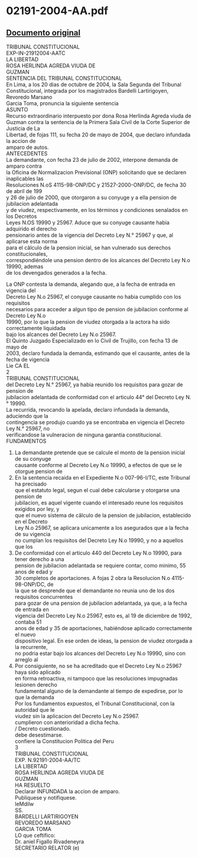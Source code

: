 
02191-2004-AA.pdf
=================
  
[Documento original](https://tc.gob.pe/jurisprudencia/2005/02191-2004-AA.pdf)  
---  
TRIBUNAL CONSTITUCIONAL  
EXP-IN-21912004-AATC  
LA LIBERTAD  
ROSA HERLINDA AGREDA VIUDA DE  
GUZMAN  
SENTENCIA DEL TRIBUNAL CONSTITUCIONAL  
En Lima, a los 20 dias de octubre de 2004, la Sala Segunda del Tribunal  
Constitucional, integrada por los magistrados Bardelli Lartirigoyen, Revoredo Marsano  
Garcia Toma, pronuncia la siguiente sentencia  
ASUNTO  
Recurso extraordinario interpuesto por dona Rosa Herlinda Agreda viuda de  
Guzman contra la sentencia de la Primera Sala Civil de la Corte Superior de Justicia de La  
Libertad, de fojas 111, su fecha 20 de mayo de 2004, que declaro infundada la accion de  
amparo de autos.  
ANTECEDENTES  
La demandante, con fecha 23 de julio de 2002, interpone demanda de amparo contra  
la Oficina de Normalizacion Previsional (ONP) solicitando que se declaren inaplicables las  
Resoluciones N.oS 4115-98-ONP/DC y 21527-2000-ONP/DC, de fecha 30 de abril de 199  
y 26 de julio de 2000, que otorgaron a su conyuge y a ella pension de jubilacion adelantada  
y de viudez, respectivamente, en los términos y condiciones senalados en los Decretos  
Leyes N.OS 19990 y 25967. Aduce que su conyuge causante habia adquirido el derecho  
pensionario antes de la vigencia del Decreto Ley N.° 25967 y que, al aplicarse esta norma  
para el câlculo de la pension inicial, se han vulnerado sus derechos constitucionales,  
correspondiéndole una pension dentro de los alcances del Decreto Ley N.o 19990, ademas  
de los devengados generados a la fecha.  
  
La ONP contesta la demanda, alegando que, a la fecha de entrada en vigencia del  
Decreto Ley N.o 25967, el conyuge causante no habia cumplido con los requisitos  
necesarios para acceder a algun tipo de pension de jubilacion conforme al Decreto Ley N.o  
19990, por lo que la pension de viudez otorgada a la actora ha sido correctamente liquidada  
bajo los alcances del Decreto Ley N.o 25967.  
El Quinto Juzgado Especializado en lo Civil de Trujillo, con fecha 13 de mayo de  
2003, declaro fundada la demanda, estimando que el causante, antes de la fecha de vigencia  
Lie CA EL  
2  
TRIBUNAL CONSTITUCIONAL  
del Decreto Ley N.° 25967, ya habia reunido los requisitos para gozar de pension de  
jubilacion adelantada de conformidad con el articulo 44° del Decreto Ley N.° 19990.  
La recurrida, revocando la apelada, declaro infundada la demanda, aduciendo que la  
contingencia se produjo cuando ya se encontraba en vigencia el Decreto Ley N.° 25967, no  
verificandose la vulneracion de ninguna garantia constitucional.  
FUNDAMENTOS  
1. La demandante pretende que se calcule el monto de la pension inicial de su conyuge  
causante conforme al Decreto Ley N.o 19990, a efectos de que se le otorgue pension de  
2. En la sentencia recaida en el Expediente N.o 007-96-I/TC, este Tribunal ha precisado  
que el estatuto legal, segun el cual debe calcularse y otorgarse una pension de  
jubilacion, es aquel vigente cuando el interesado reune los requisitos exigidos por ley, y  
que el nuevo sistema de câlculo de la pension de jubilacion, establecido en el Decreto  
Ley N.o 25967, se aplicara unicamente a los asegurados que a la fecha de su vigencia  
no cumplan los requisitos del Decreto Ley N.o 19990, y no a aquellos que los  
3. De conformidad con el articulo 440 del Decreto Ley N.o 19990, para tener derecho a una  
pension de jubilacion adelantada se requiere contar, como minimo, 55 anos de edad y  
30 completos de aportaciones. A fojas 2 obra la Resolucion N.o 4115-98-ONP/DC, de  
la que se desprende que el demandante no reunia uno de los dos requisitos concurrentes  
para gozar de una pension de jubilacion adelantada, ya que, a la fecha de entrada en  
vigencia del Decreto Ley N.o 25967, esto es, al 19 de diciembre de 1992, contaba 51  
anos de edad y 35 de aportaciones, habiéndose aplicado correctamente el nuevo  
dispositivo legal. En ese orden de ideas, la pension de viudez otorgada a la recurrente,  
no podria estar bajo los alcances del Decreto Ley N.o 19990, sino con arreglo al  
4. Por consiguiente, no se ha acreditado que el Decreto Ley N.o 25967 haya sido aplicado  
en forma retroactiva, ni tampoco que las resoluciones impugnadas lesionen derecho  
fundamental alguno de la demandante al tiempo de expedirse, por lo que la demanda  
Por los fundamentos expuestos, el Tribunal Constitucional, con la autoridad que le  
viudez sin la aplicacion del Decreto Ley N.o 25967.  
cumplieron con anterioridad a dicha fecha.  
/ Decreto cuestionado.  
debe desestimarse.  
confiere la Constitucion Politica del Peru  
3  
TRIBUNAL CONSTITUCIONAL  
EXP. N.92191-2004-AA/TC  
LA LIBERTAD  
ROSA HERLINDA AGREDA VIUDA DE  
GUZMAN  
HA RESUELTO  
Declarar INFUNDADA la accion de amparo.  
Publiquese y notifiquese.  
leMdilw  
SS.  
BARDELLI LARTIRIGOYEN  
REVOREDO MARSANO  
GARCIA TOMA  
LO que ceftifico:  
Dr. aniel Figallo Rivadeneyra  
SECRETARIO RELATOR (e)